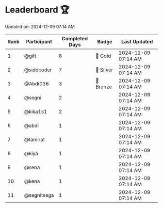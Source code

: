 # Leaderboard 🏆

Updated on: 2024-12-09 07:14 AM

| Rank | Participant       | Completed Days | Badge      | Last Updated         |
|------|-------------------|----------------|------------|----------------------|
| 1    | @gift             | 8              | 🏅 Gold     | 2024-12-09 07:14 AM |
| 2    | @sidocoder        | 7              | 🥈 Silver   | 2024-12-09 07:14 AM |
| 3    | @Abdi036          | 3              | 🥉 Bronze   | 2024-12-09 07:14 AM |
| 4    | @segni            | 2              |            | 2024-12-09 07:14 AM |
| 5    | @kika1s1          | 2              |            | 2024-12-09 07:14 AM |
| 6    | @abdi             | 1              |            | 2024-12-09 07:14 AM |
| 7    | @tamirat          | 1              |            | 2024-12-09 07:14 AM |
| 8    | @kiya             | 1              |            | 2024-12-09 07:14 AM |
| 9    | @sena             | 1              |            | 2024-12-09 07:14 AM |
| 10   | @kena             | 1              |            | 2024-12-09 07:14 AM |
| 11   | @segnitsega       | 1              |            | 2024-12-09 07:14 AM |
